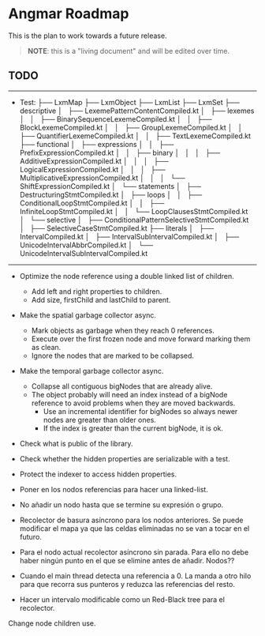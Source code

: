 # Angmar Roadmap

This is the plan to work towards a future release.

> **NOTE**: this is a "living document" and will be edited over time.

## TODO

---------------
- Test:
├── LxmMap
├── LxmObject
├── LxmList
├── LxmSet
├── descriptive
│   ├── LexemePatternContentCompiled.kt
│   ├── lexemes
│   │   ├── BinarySequenceLexemeCompiled.kt
│   │   ├── BlockLexemeCompiled.kt
│   │   ├── GroupLexemeCompiled.kt
│   │   ├── QuantifierLexemeCompiled.kt
│   │   ├── TextLexemeCompiled.kt
├── functional
│   ├── expressions
│   │   ├── PrefixExpressionCompiled.kt
│   │   ├── binary
│   │   │   ├── AdditiveExpressionCompiled.kt
│   │   │   ├── LogicalExpressionCompiled.kt
│   │   │   ├── MultiplicativeExpressionCompiled.kt
│   │   │   └── ShiftExpressionCompiled.kt
│   └── statements
│       ├── DestructuringStmtCompiled.kt
│       ├── loops
│       │   ├── ConditionalLoopStmtCompiled.kt
│       │   ├── InfiniteLoopStmtCompiled.kt
│       │   └── LoopClausesStmtCompiled.kt
│       └── selective
│           ├── ConditionalPatternSelectiveStmtCompiled.kt
│           ├── SelectiveCaseStmtCompiled.kt
├── literals
│   ├── IntervalCompiled.kt
│   ├── IntervalSubIntervalCompiled.kt
│   ├── UnicodeIntervalAbbrCompiled.kt
│   └── UnicodeIntervalSubIntervalCompiled.kt
---------------

- Optimize the node reference using a double linked list of children.
  - Add left and right properties to children.
  - Add size, firstChild and lastChild to parent.
- Make the spatial garbage collector async.
  - Mark objects as garbage when they reach 0 references.
  - Execute over the first frozen node and move forward marking them as clean.
  - Ignore the nodes that are marked to be collapsed.
- Make the temporal garbage collector async.
  - Collapse all contiguous bigNodes that are already alive.
  - The object probably will need an index instead of a bigNode reference to avoid problems when they are moved backwards.
    - Use an incremental identifier for bigNodes so always newer nodes are greater than older ones.
    - If the index is greater than the current bigNode, it is ok.
- Check what is public of the library.
- Check whether the hidden properties are serializable with a test.
- Protect the indexer to access hidden properties.



- Poner en los nodos referencias para hacer una linked-list.
- No añadir un nodo hasta que se termine su expresión o grupo.
- Recolector de basura asíncrono para los nodos anteriores. Se puede modificar el mapa ya que las celdas eliminadas no se van a tocar en el futuro.
- Para el nodo actual recolector asíncrono sin parada. Para ello no debe haber ningún punto en el que se elimine antes de añadir. Nodos??
- Cuando el main thread detecta una referencia a 0. La manda a otro hilo para que recorra sus punteros y reduzca las referencias del resto.
- Hacer un intervalo modificable como un Red-Black tree para el recolector.


Change node children use.
